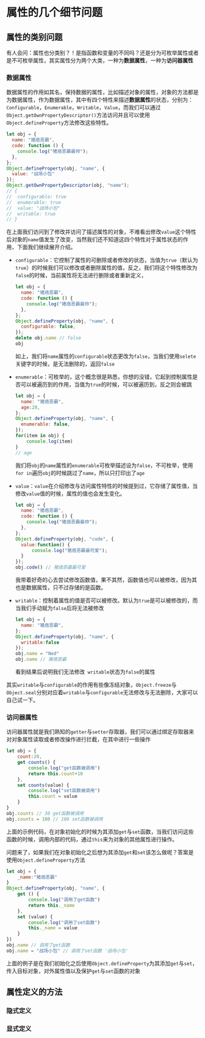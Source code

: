 # 属性的几个细节问题

## 属性的类别问题

有人会问：属性也分类别？！是指函数和变量的不同吗？还是分为可枚举属性或者是不可枚举属性，其实属性分为两个大类，一种为**数据属性**，一种为**访问器属性**

### 数据属性

数据属性的作用如其名，保持数据的属性，比如描述对象的属性，对象的方法都是为数据属性，作为数据属性，其中有四个特性来描述**数据属性**的状态，分别为：`Configurable`，`Enumerable`，`Writable`，`Value`，而我们可以通过`Object.getOwnPropertyDescriptor()`方法访问并且可以使用`Object.defineProperty`方法修改这些特性。

```js
let obj = {
  name: "猪痞恶霸",
  code: function () {
    console.log("猪痞恶霸最帅");
  },
};
Object.defineProperty(obj, "name", {
  value: "战场小包"
});
Object.getOwnPropertyDescriptor(obj, "name");
// {
//	configurable: true
//	enumerable: true
//	value: "战场小包"
//	writable: true
// }
```

在上面我们访问到了修改并访问了描述属性的对象，不难看出修改`value`这个特性后对象的`name`值发生了改变，当然我们还不知道这四个特性对于属性状态的作用，下面我们继续展开介绍。

- `configurable`：它控制了属性的可删除或者修改的状态，当值为`true`（默认为`true`）的时候我们可以修改或者删除属性的值，反之，我们将这个特性修改为`false`的时候，当前属性将无法进行删除或者重新定义，

  ```js
  let obj = {
    name: "猪痞恶霸",
    code: function () {
      console.log("猪痞恶霸最帅");
    },
  };
  Object.defineProperty(obj, "name", {
    configurable: false,
  });
  delete obj.name // false
  obj
  ```

  如上，我们将`name`属性的`configurable`状态更改为`false`，当我们使用`selete`关键字的时候，是无法删除的，返回`false`

- `enumerable`：可枚举的，这个概念很是熟悉，你想的没错，它起到控制属性是否可以被遍历到的作用，当值为`true`的时候，可以被遍历到，反之则会被跳

  ```js
  let obj = {
    name: "猪痞恶霸",
    age:20,
  };
  Object.defineProperty(obj, "name", {
    enumerable: false,
  });
  for(item in obj) {
      console.log(item)
  }
  // age
  ```

  我们将`obj`的`name`属性的`enumerable`可枚举描述设为`false`，不可枚举，使用`for in`遍历`obj`的时候跳过了`name`，所以只打印出了`age`

- `value`：`value`在介绍修改与访问属性特性的时候提到过，它存储了属性值，当修改`value`值的时候，属性的值也会发生变化。

  ```js
  let obj = {
    name: "猪痞恶霸",
    code: function () {
      console.log("猪痞恶霸最帅");
    },
  };
  Object.defineProperty(obj, "code", {
    value:function() {
        console.log("猪痞恶霸最可爱");
    }
  });
  obj.code() // 猪痞恶霸最可爱
  ```

  我带着好奇的心去尝试修改函数值，果不其然，函数值也可以被修改，因为其也是数据属性，只不过存储的是函数。

- `writable`：控制着属性的值是否可以被修改。默认为`true`是可以被修改的，而当我们手动赋为`false`后将无法被修改

  ```js
  let obj = {
    name: "猪痞恶霸",
  };
  Object.defineProperty(obj, "name", {
    writable:false
  });
  obj.name = "Ned"
  obj.name // 猪痞恶霸
  ```

  看到结果后说明我们无法修改` writable`状态为`false`的属性

其实`writable`与`configurable`的作用有些像冻结对象，`Object.freeze`与`Object.seal`分别对应着`writable`与`configurable`无法修改与无法删除，大家可以自己试一下。

### 访问器属性

访问器属性就是我们熟知的`getter`与`setter`存取器，我们可以通过绑定存取器来对对象属性读取或者修改操作进行拦截，在其中进行一些操作

```js
let obj = {
    count:20,
    get counts() {
        console.log("get函数被调用")
        return this.count+10
    },
	set counts(value) {
        console.log("set函数被调用")
        this.count = value
    }
}
obj.counts // 30 get函数被调用
obj.counts = 100 // 100 set函数被调用
```

上面的示例代码，在对象初始化的时候为其添加`get`与`set`函数，当我们访问这些函数的时候，调用内部的代码，通过`this`来为对象的其他属性进行操作。

问题来了，如果我们在对象初始化之后想为其添加`get`和`set`该怎么做呢？答案是使用`Object.defineProperty`方法

```js
let obj = {
    _name:"猪痞恶霸"
}
Object.defineProperty(obj, "name", {
    get () {
        console.log("调用了get函数")
        return this._name
    },
    set (value) {
        console.log("调用了set函数")
        this._name = value
    }
})
obj.name // 调用了get函数
obj.name = "战场小包" // 调用了set函数 '战场小包'
```

上面的例子是在我们初始化之后使用`Object.defineProperty`为其添加`get`与`set`，传入目标对象，对外属性值以及保护`get`与`set`函数的对象

## 属性定义的方法

### 隐式定义



### 显式定义


